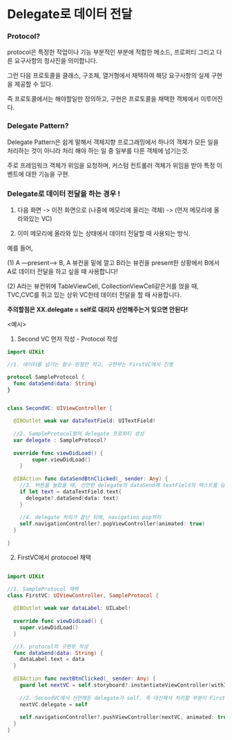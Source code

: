 Delegate로 데이터 전달
=====

### Protocol?

protocol은 특정한 작업이나 기능 부분적인 부분에 적합한 메소드, 프로퍼티 그리고 다른 요구사항의 청사진을 의미합니다.      

그런 다음 프로토콜을 클래스, 구조체, 열거형에서 채택하여 해당 요구사항의 실제 구현을 제공할 수 있다.    

즉 프로토콜에서는 해야할일만 정의하고, 구현은 프로토콜을 채택한 객체에서 이루어진다.   

### Delegate Pattern?

Delegate Pattern은 쉽게 말해서 객체지향 프로그래밍에서 하나의 객체가 모든 일을 처리하는 것이 아니라 처리 해야 하는 일 중 일부를 다른 객체에 넘기는것.    

주로 프레임워크 객체가 위임을 요청하며, 커스텀 컨트롤러 객체가 위임을 받아 특정 이벤트에 대한 기능을 구현.     
 
### Delegate로 데이터 전달을 하는 경우 !

1. 다음 화면 -> 이전 화면으로 (나중에 메모리에 올리는 객체) -> (먼저 메모리에 올라와있는 VC)

2. 이미 메모리에 올라와 있는 상태에서 데이터 전달할 때 사용되는 방식.   

예를 들어,    

(1) A —present—> B, A 뷰컨을 밑에 깔고 B라는 뷰컨을 present한 상황에서 B에서 A로 데이터 전달을 하고 싶을 때 사용합니다!    

(2) A라는 뷰컨위에 TableViewCell, CollectionViewCell같은거를 얹을 때, TVC,CVC를 쥐고 있는 상위 VC한테 데이터 전달을 할 때 사용합니다.    

**주의할점은 XX.delegate = self로 대리자 선언해주는거 잊으면 안된다!**

<예시>   

1. Second VC 먼저 작성 - Protocol 작성    

```swift
import UIKit

//1. 데이터를 넘기는 함수 원형만 적고, 구현부는 FirstVC에서 진행

protocol SampleProtocol {
  func dataSend(data: String)
}


class SecondVC: UIViewController {

  @IBOutlet weak var dataTextField: UITextField!
  
  //2. SampleProtocol형의 delegate 프로퍼티 생성
  var delegate : SampleProtocol?
  
  override func viewDidLoad() {
        super.viewDidLoad()
    }
    
  @IBAction func dataSendBtnClicked(_ sender: Any) {
    //3. 버튼을 눌렀을 때, 선언한 delegate의 dataSend에 textField의 텍스트를 담아주세요!
    if let text = dataTextField.text{
      delegate?.dataSend(data: text)
    }
    
    //4. delegate 처리가 끝난 뒤에, navigation pop처리
    self.navigationController?.popViewController(animated: true)
  }
  
}
```

2. FirstVC에서 protocoel 채택   

```swift

import UIKit

//1. SampleProtocol 채택
class FirstVC: UIViewController, SampleProtocol {
  
  @IBOutlet weak var dataLabel: UILabel!
  
  override func viewDidLoad() {
    super.viewDidLoad()
  }

  //3. protocol의 구현부 작성
  func dataSend(data: String) {
    dataLabel.text = data
  }
  
  @IBAction func nextBtnClicked(_ sender: Any) {
    guard let nextVC = self.storyboard?.instantiateViewController(withIdentifier: "SecondVC") as? SecondVC else {return}
    
    //2. SecondVC에서 선언해둔 delegate가 self. 즉 대신해서 처리할 부분이 FirstVC라는 것을 아래의 구문을 통해 선언
    nextVC.delegate = self
    
    self.navigationController?.pushViewController(nextVC, animated: true)
  }
}
